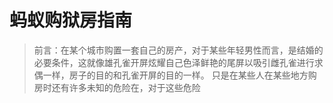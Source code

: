 # 蚂蚁购狱房指南

> 前言：在某个城市购置一套自己的房产，对于某些年轻男性而言，是结婚的必要条件，这就像雄孔雀开屏炫耀自己色泽鲜艳的尾屏以吸引雌孔雀进行求偶一样，房子的目的和孔雀开屏的目的一样。
> 只是在某些人在某些地方购房时还有许多未知的危险在，对于这些危险

<!--stackedit_data:
eyJoaXN0b3J5IjpbMTE5MDY5Njc0LC0yMzY2NzMyNDgsLTI0NT
A4MTM1MSwtMTU3Njg2OTgwMiw1OTIxMTQ5MjYsLTEzNTYyNjEz
MDUsMjYxNDczMjM5LDExNjAyODk5OTMsODU2ODk0MjY5LDIxMz
UwMjUwNjMsMTg1NTU1MjA2MF19
-->